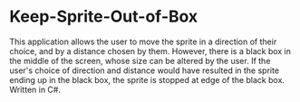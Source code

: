 # Keep-Sprite-Out-of-Box
This application allows the user to move the sprite in a direction of their choice, and by a distance chosen by them. However, there is a black box in the middle of the screen, whose size can be altered by the user. If the user's choice of direction and distance would have resulted in the sprite ending up in the black box, the sprite is stopped at edge of the black box. 
Written in C#.
